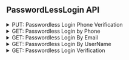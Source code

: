 ## PasswordLessLogin API

<details>
    <summary>PUT: Passwordless Login Phone Verification</summary>

This API verifies an account by OTP and allows the customer to login. [More Info](https://www.loginradius.com/docs/api/v2/customer-identity-api/passwordless-login/passwordless-login-phone-verification)

```js
let passwordLessLoginOtpModel = {
  otp: '<otp>',
  phone: '<phone>',
}; //Required
let fields = null; //Optional
let smsTemplate = '<smsTemplate>'; //Optional

lrv2.passwordLessLoginApi
  .passwordlessLoginPhoneVerification(
    passwordLessLoginOtpModel,
    fields,
    smsTemplate
  )
  .then((response) => {
    console.log(response);
  })
  .catch((error) => {
    console.log(error);
  });
```
</details>

<details>
    <summary>GET: Passwordless Login by Phone</summary>

API can be used to send a One-time Passcode (OTP) provided that the account has a verified PhoneID. [More Info](https://www.loginradius.com/docs/api/v2/customer-identity-api/passwordless-login/passwordless-login-by-phone)

```js
let phone = '<phone>'; //Required
let smsTemplate = '<smsTemplate>'; //Optional

lrv2.passwordLessLoginApi
  .passwordlessLoginByPhone(phone, smsTemplate)
  .then((response) => {
    console.log(response);
  })
  .catch((error) => {
    console.log(error);
  });
```
</details>

<details>
    <summary>GET: Passwordless Login By Email</summary>

This API is used to send a Passwordless Login verification link to the provided Email ID. [More Info](https://www.loginradius.com/docs/api/v2/customer-identity-api/passwordless-login/passwordless-login-by-email)

```js
let email = '<email>'; //Required
let passwordLessLoginTemplate = '<passwordLessLoginTemplate>'; //Optional
let verificationUrl = '<verificationUrl>'; //Optional

lrv2.passwordLessLoginApi
  .passwordlessLoginByEmail(email, passwordLessLoginTemplate, verificationUrl)
  .then((response) => {
    console.log(response);
  })
  .catch((error) => {
    console.log(error);
  });
```
</details>

<details>
    <summary>GET: Passwordless Login By UserName</summary>

This API is used to send a Passwordless Login Verification Link to a customer by providing their UserName. [More Info](https://www.loginradius.com/docs/api/v2/customer-identity-api/passwordless-login/passwordless-login-by-username)

```js
let username = '<username>'; //Required
let passwordLessLoginTemplate = '<passwordLessLoginTemplate>'; //Optional
let verificationUrl = '<verificationUrl>'; //Optional

lrv2.passwordLessLoginApi
  .passwordlessLoginByUserName(
    username,
    passwordLessLoginTemplate,
    verificationUrl
  )
  .then((response) => {
    console.log(response);
  })
  .catch((error) => {
    console.log(error);
  });
```
</details>

<details>
    <summary>GET: Passwordless Login Verification</summary>

 This API is used to verify the Passwordless Login verification link. Note: If you are using Passwordless Login by Phone you will need to use the Passwordless Login Phone Verification API  [More Info](https://www.loginradius.com/docs/api/v2/customer-identity-api/passwordless-login/passwordless-login-verification)

```js
let verificationToken = '<verificationToken>'; //Required
let fields = null; //Optional
let welcomeEmailTemplate = '<welcomeEmailTemplate>'; //Optional

lrv2.passwordLessLoginApi
  .passwordlessLoginVerification(
    verificationToken,
    fields,
    welcomeEmailTemplate
  )
  .then((response) => {
    console.log(response);
  })
  .catch((error) => {
    console.log(error);
  });
```
</details>
